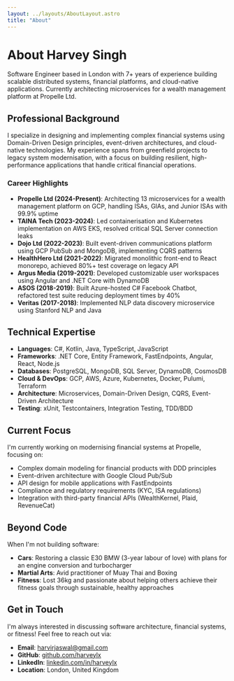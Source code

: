```yaml
---
layout: ../layouts/AboutLayout.astro
title: "About"
---
```


# About Harvey Singh

Software Engineer based in London with 7+ years of experience building scalable distributed systems, financial platforms, and cloud-native applications. Currently architecting microservices for a wealth management platform at Propelle Ltd.

## Professional Background

I specialize in designing and implementing complex financial systems using Domain-Driven Design principles, event-driven architectures, and cloud-native technologies. My experience spans from greenfield projects to legacy system modernisation, with a focus on building resilient, high-performance applications that handle critical financial operations.

### Career Highlights

- **Propelle Ltd (2024-Present)**: Architecting 13 microservices for a wealth management platform on GCP, handling ISAs, GIAs, and Junior ISAs with 99.9% uptime
- **TAINA Tech (2023-2024)**: Led containerisation and Kubernetes implementation on AWS EKS, resolved critical SQL Server connection leaks
- **Dojo Ltd (2022-2023)**: Built event-driven communications platform using GCP PubSub and MongoDB, implementing CQRS patterns
- **HealthHero Ltd (2021-2022)**: Migrated monolithic front-end to React monorepo, achieved 80%+ test coverage on legacy API
- **Argus Media (2019-2021)**: Developed customizable user workspaces using Angular and .NET Core with DynamoDB
- **ASOS (2018-2019)**: Built Azure-hosted C# Facebook Chatbot, refactored test suite reducing deployment times by 40%
- **Veritas (2017-2018)**: Implemented NLP data discovery microservice using Stanford NLP and Java

## Technical Expertise

- **Languages**: C#, Kotlin, Java, TypeScript, JavaScript
- **Frameworks**: .NET Core, Entity Framework, FastEndpoints, Angular, React, Node.js
- **Databases**: PostgreSQL, MongoDB, SQL Server, DynamoDB, CosmosDB
- **Cloud & DevOps**: GCP, AWS, Azure, Kubernetes, Docker, Pulumi, Terraform
- **Architecture**: Microservices, Domain-Driven Design, CQRS, Event-Driven Architecture
- **Testing**: xUnit, Testcontainers, Integration Testing, TDD/BDD

## Current Focus

I'm currently working on modernising financial systems at Propelle, focusing on:
- Complex domain modeling for financial products with DDD principles
- Event-driven architecture with Google Cloud Pub/Sub
- API design for mobile applications with FastEndpoints
- Compliance and regulatory requirements (KYC, ISA regulations)
- Integration with third-party financial APIs (WealthKernel, Plaid, RevenueCat)

## Beyond Code

When I'm not building software:
- **Cars**: Restoring a classic E30 BMW (3-year labour of love) with plans for an engine conversion and turbocharger
- **Martial Arts**: Avid practitioner of Muay Thai and Boxing
- **Fitness**: Lost 36kg and passionate about helping others achieve their fitness goals through sustainable, healthy approaches

## Get in Touch

I'm always interested in discussing software architecture, financial systems, or fitness! Feel free to reach out via:
- **Email**: harvirjaswal@gmail.com
- **GitHub**: [github.com/harveylx](https://github.com/harveylx)
- **LinkedIn**: [linkedin.com/in/harveylx](https://linkedin.com/in/harveylx)
- **Location**: London, United Kingdom